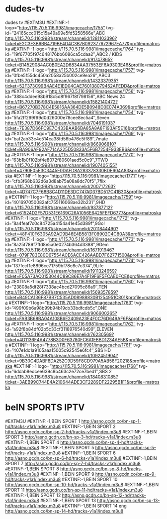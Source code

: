 # dudes-tv
dudes tv
#EXTM3U
#EXTINF:-1 logo=”http://115.70.5.116:9981/imagecache/1755″ tvg-id=”24165ccc015c15a49a99e5fd5258566e”,ABC
http://115.70.5.116:9981/stream/channelid/1281103396?ticket=E2C3E3B6BB4719BE4D4C3B7B092377672967EA77&profile=matroska
#EXTINF:-1 logo=”http://115.70.5.116:9981/imagecache/1764″ tvg-id=”19f67705f97c648176bb6086ca5cdaa2″,ABC2 / KIDS
http://115.70.5.116:9981/stream/channelid/91747865?ticket=B14529084AC0B0EA2D6834AA37553EF6A9303E46&profile=matroska
#EXTINF:-1 logo=”http://115.70.5.116:9981/imagecache/1757″ tvg-id=”0fbe5f55dc450a2058a25b002ce9ea26″,ABC3
http://115.70.5.116:9981/stream/channelid/1432337935?ticket=52F373C99B4AE4E1ED04CAE760138079452AFEDD&profile=matroska
#EXTINF:-1 logo=”http://115.70.5.116:9981/imagecache/1756″ tvg-id=”388c4ddee98b918c5d8f967f8f798156″,ABC News 24
http://115.70.5.116:9981/stream/channelid/1582140472?ticket=B67270B378C4E5816AA364DE5B0948D0E074A369&profile=matroska
#EXTINF:-1 logo=”http://115.70.5.116:9981/imagecache/1754″ tvg-id=”5fa2ff299f99d0d26000e78cee8ec5a4″,Seven
http://115.70.5.116:9981/stream/channelid/704619103?ticket=7E387D66FC9E7C433BAAB6BA85A8A8F193AF5E16&profile=matroska
#EXTINF:-1 logo=”http://115.70.5.116:9981/imagecache/1769″ tvg-id=”baf2ab33c4e514ca38fd56b476c5ff89″,7mate
http://115.70.5.116:9981/stream/channelid/866906810?ticket=BA906AF92AF714A225D50833A5F6B7254F933EB6&profile=matroska
#EXTINF:-1 logo=”http://115.70.5.116:9981/imagecache/1770″ tvg-id=”63b1b0f102bf4e8072f80601aed5c0c9″,7TWO
http://115.70.5.116:9981/stream/channelid/1907405155?ticket=4790E05E3C3445E0DAFD8A283378330BDE604A83&profile=matroska
#EXTINF:-1 logo=”http://115.70.5.116:9981/imagecache/1771″ tvg-id=”cfb3f68b632d6a3d8ab75a08a8dc70f5″,7flix
http://115.70.5.116:9981/stream/channelid/200717263?ticket=4D747C7F68B8C4D11DE3DC747AD37BD517C41B30&profile=matroska
#EXTINF:-1 logo=”http://115.70.5.116:9981/imagecache/1759″ tvg-id=”401697050082afc755116068ae32b231″,9HD
http://115.70.5.116:9981/stream/channelid/93787712?ticket=61524D2F57D531E6169C26A1056E6425FEFD6777&profile=matroska
#EXTINF:-1 logo=”http://115.70.5.116:9981/imagecache/1772″ tvg-id=”8a4feaf7c0c84725a4154a41e45d389f”,9Go!
http://115.70.5.116:9981/stream/channelid/2011844490?ticket=48F410F6305A92AD9B46E4B5813F08902C4C80A3&profile=matroska
#EXTINF:-1 logo=”http://115.70.5.116:9981/imagecache/1773″ tvg-id=”8a25f789f7ffd8e5a0e0274b364d3388″,9Gem
http://115.70.5.116:9981/stream/channelid/167191946?ticket=079F783E80D67554ACE6ACE426AABD7F62771500&profile=matroska
#EXTINF:-1 logo=”http://115.70.5.116:9981/imagecache/1774″ tvg-id=”f37fecf1e8896ce71759bf78e8c7c374″,9Life
http://115.70.5.116:9981/stream/channelid/1911324659?ticket=F05A73AC0153044C89C86E7A4F19F6F5FCAE0FCE&profile=matroska
#EXTINF:-1 logo=”http://115.70.5.116:9981/imagecache/1760″ tvg-id=”23808a5df28f7338ac4bcd27095c86a9″,TEN
http://115.70.5.116:9981/stream/channelid/1569357859?ticket=B49CA136F87BB7C535AD08988830B1254951C801&profile=matroska
#EXTINF:-1 logo=”http://115.70.5.116:9981/imagecache/1763″ tvg-id=”499f09b6a98b99b94b19cb33bdfcdb5c”,ONE
http://115.70.5.116:9981/stream/channelid/906600265?ticket=FAB3B68BA04A108B6E2409A23E4F0C76D649AF6F&profile=matroska
#EXTINF:-1 logo=”http://115.70.5.116:9981/imagecache/1762″ tvg-id=”a92f8b84df02b5c33cf3118976540d99″,ELEVEN
http://115.70.5.116:9981/stream/channelid/76230569?ticket=4D1136F4A4778B3D0F63780FC6A1EBBD1234AE5B&profile=matroska
#EXTINF:-1 logo=”http://115.70.5.116:9981/imagecache/1761″ tvg-id=”407e1dc1a9105aaa15005c92545e6fc4″,SBS HD
http://115.70.5.116:9981/stream/channelid/1092451904?ticket=9B30C4DABF8DA252C9D59F8CD979A5AB58F20218&profile=matroska
#EXTINF:-1 logo=”http://115.70.5.116:9981/imagecache/1768″ tvg-id=”6ddab8edcee639c8b463c2e72ce7bed1″,SBS 2
http://115.70.5.116:9981/stream/channelid/1840831085?ticket=3AEB99C744E4A210644ADE3CF2289DF22295B1F1&profile=matroska
# beIN SPORTS IPTV
#EXTM3U
#EXTINF:-1,BEIN SPORT 1
http://asno.gcdn.co/bn-sp-1-hd/tracks-v1a1/index.m3u8
#EXTINF:-1,BEIN SPORT 2
http://asno.gcdn.co/bn-sp-2-hd/tracks-v1a1/index.m3u8
#EXTINF:-1,BEIN SPORT 3
http://asno.gcdn.co/bn-sp-3-hd/tracks-v1a1/index.m3u8
#EXTINF:-1,BEIN SPORT 4
http://asno.gcdn.co/bn-sp-4-hd/tracks-v1a1/index.m3u8
#EXTINF:-1,BEIN SPORT 5
http://asno.gcdn.co/bn-sp-5-hd/tracks-v1a1/index.m3u8
#EXTINF:-1,BEIN SPORT 6
http://asno.gcdn.co/bn-sp-6-hd/tracks-v1a1/index.m3u8
#EXTINF:-1,BEIN SPORT 7
http://asno.gcdn.co/bn-sp-7-hd/tracks-v1a1/index.m3u8
#EXTINF:-1,BEIN SPORT 8
http://asno.gcdn.co/bn-sp-8-hd/tracks-v1a1/index.m3u8
#EXTINF:-1,BEIN SPORT 9
http://asno.gcdn.co/bn-sp-9-hd/tracks-v1a1/index.m3u8
#EXTINF:-1,BEIN SPORT 10
http://asno.gcdn.co/bn-sp-10-hd/tracks-v1a1/index.m3u8
#EXTINF:-1,BEIN SPORT 11
http://asno.gcdn.co/bn-sp-11-hd/tracks-v1a1/index.m3u8
#EXTINF:-1,BEIN SPORT 12
http://asno.gcdn.co/bn-sp-12-hd/tracks-v1a1/index.m3u8
#EXTINF:-1,BEIN SPORT 13
http://asno.gcdn.co/bn-sp-13-hd/tracks-v1a1/index.m3u8
#EXTINF:-1,BEIN SPORT 14 eng
http://asno.gcdn.co/bn-sp-14-hd/tracks-v1a1/index.m3u8
